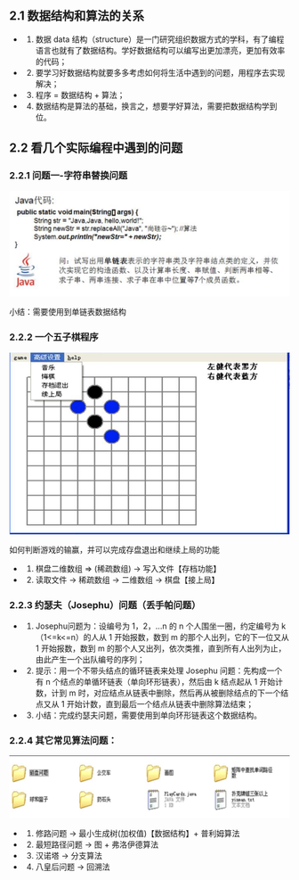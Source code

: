 ## 2.1 数据结构和算法的关系

- 1) 数据 data 结构（structure）是一门研究组织数据方式的学科，有了编程语言也就有了数据结构。学好数据结构可以编写出更加漂亮，更加有效率的代码；
- 2) 要学习好数据结构就要多多考虑如何将生活中遇到的问题，用程序去实现解决；
- 3) 程序 = 数据结构 + 算法；
- 4) 数据结构是算法的基础，换言之，想要学好算法，需要把数据结构学到位。

## 2.2 看几个实际编程中遇到的问题

### 2.2.1 问题一-字符串替换问题

![](../_media/chapter02/chapter02_01.png)

小结：需要使用到单链表数据结构

### 2.2.2 一个五子棋程序

![](../_media/chapter02/chapter02_02.png)

如何判断游戏的输赢，并可以完成存盘退出和继续上局的功能

- 1) 棋盘二维数组 => (稀疏数组) -> 写入文件【存档功能】
- 2) 读取文件 -> 稀疏数组 -> 二维数组 -> 棋盘【接上局】

### 2.2.3 约瑟夫（Josephu）问题（丢手帕问题）

- 1) Josephu问题为：设编号为 1，2，...n 的 n 个人围坐一圈，约定编号为 k（1<=k<=n）的人从 1 开始报数，数到 m 的那个人出列，它的下一位又从 1 开始报数，数到 m 的那个人又出列，依次类推，直到所有人出列为止，由此产生一个出队编号的序列；
- 2) 提示：用一个不带头结点的循环链表来处理 Josephu 问题：先构成一个有 n 个结点的单循环链表（单向环形链表），然后由 k 结点起从 1 开始计数，计到 m 时，对应结点从链表中删除，然后再从被删除结点的下一个结点又从 1 开始计数，直到最后一个结点从链表中删除算法结束；
- 3) 小结：完成约瑟夫问题，需要使用到单向环形链表这个数据结构。

### 2.2.4 其它常见算法问题：

![](../_media/chapter02/chapter02_03.png)

- 1) 修路问题 -> 最小生成树(加权值)【数据结构】+ 普利姆算法
- 2) 最短路径问题 -> 图 + 弗洛伊德算法
- 3) 汉诺塔 -> 分支算法
- 4) 八皇后问题 -> 回溯法